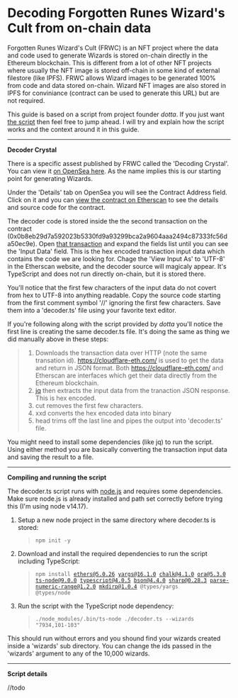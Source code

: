 

# Decoding Forgotten Runes Wizard's Cult from on-chain data


Forgotten Runes Wizard's Cult (FRWC) is an NFT project where the data and code used to generate Wizards is stored on-chain directly in the Ethereum blockchain.  This is different from a lot of other NFT projects where usually the  NFT image is stored off-chain in some kind of external filestore (like IPFS).  FRWC allows Wizard images to be generated 100% from code and data stored on-chain.  Wizard NFT images are also stored in IPFS for conviniance (contract can be used to generate this URL) but are not required.

This guide is based on a script from project founder *dotta*.  If you just want [the script](https://gist.github.com/cryppadotta/375dee1903598f5163e2c1d7d3ce9db9) then feel free to jump ahead.  I will try and explain how the script works and the context around it in this guide.

***

**Decoder Crystal**

There is a specific assest published by FRWC called the 'Decoding Crystal'.  You can view it [on OpenSea here](https://opensea.io/assets/0x2d00d68bf8bc14d139b4dcea5fb7ce0a42e09c86/0).  As the name implies this is our starting point for generating Wizards.

Under the 'Details' tab on OpenSea you will see the Contract Address field.  Click on it and you can [view the contract on Etherscan](https://etherscan.io/address/0x2d00d68bf8bc14d139b4dcea5fb7ce0a42e09c86) to see the details and source code for the contract.

The decoder code is stored inside the the second transaction on the contract (0x0b8eb29d7a592023b5330fd9a93299bca2a9604aaa2494c87333fc56da50ec9e).  Open [that transaction](https://etherscan.io/tx/0x0b8eb29d7a592023b5330fd9a93299bca2a9604aaa2494c87333fc56da50ec9e) and expand the fields list until you can see the 'Input Data' field.  This is the hex encoded transaction input data which contains the code we are looking for.  Chage the 'View Input As' to 'UTF-8' in the Etherscan website, and the decoder source will magicaly appear.  It's TypeScript and does not run directly on-chain, but it is stored there.

You'll notice that the first few characters of the input data do not covert from hex to UTF-8 into anything readable.  Copy the source code starting from the first comment symbol '//' ignoring the first few characters. Save them into a 'decoder.ts' file using your favorite text editor.

If you're following along with the script provided by *dotta* you'll notice the first line is creating the same decoder.ts file.  It's doing the same as thing we did manually above in these steps:
>1. Downloads the transaction data over HTTP (note the same transation id).  https://cloudflare-eth.com/ is used to get the data and return in JSON format.  Both https://cloudflare-eth.com/ and Etherscan are interfaces which get their data directly from the Ethereum blockchain.
>2. [jq](https://stedolan.github.io/jq/) then extracts the input data from the tranaction JSON response.  This is hex encoded.
>3. cut removes the first few characters.
>4. xxd converts the hex encoded data into binary
>5. head trims off the last line and pipes the output into 'decoder.ts' file.

You might need to install some dependencies (like jq) to run the script.  Using either method you are basically converting the transaction input data and saving the result to a file.

***

**Compiling and running the script**

The decoder.ts script runs with [node.js](https://nodejs.org/) and requires some dependencies.  Make sure node.js is already installed and path set correctly before trying this (I'm using node v14.17).

1. Setup a new node project in the same directory where decoder.ts is stored:

	><code>npm init -y</code>

2. Download and install the required dependencies to run the script including TypeScript:

	><code>npm install ethers@5.0.26 yargs@16.1.0 chalk@4.1.0 ora@5.3.0 ts-node@9.0.0 typescript@4.0.5 bson@4.4.0 sharp@0.28.3 parse-numeric-range@1.2.0 mkdirp@1.0.4 @types/yargs @types/node</code>

3. Run the script with the TypeScript node dependency:

	><code>./node_modules/.bin/ts-node ./decoder.ts --wizards "7934,101-103"</code>

This should run without errors and you shound find your wizards created inside a 'wizards' sub directory.  You can change the ids passed in the 'wizards' argument to any of the 10,000 wizards.

*** 
**Script details**

//todo
